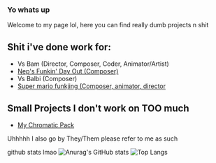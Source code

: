 ### Yo whats up
Welcome to my page lol, here you can find really dumb projects n shit

## Shit i've done work for:
  - Vs Bam (Director, Composer, Coder, Animator/Artist)
  - [Nep's Funkin' Day Out (Composer)](https://gamebanana.com/mods/370161)
  - Vs Balbi (Composer)
  - [Super mario funkjing (Composer, animator, director](https://github.com/bambamlolol/vs-super-MArio-funkjing)

## Small Projects I don't work on TOO much
  - [My Chromatic Pack](https://github.com/bambamlolol/bams-dumbass-chromatic-pack-thingy)


Uhhhhh I also go by They/Them please refer to me as such


github stats lmao
![Anurag's GitHub stats](https://github-readme-stats.vercel.app/api?username=bambamlolol&hide=contribs,prs)
![Top Langs](https://github-readme-stats.vercel.app/api/top-langs/?username=bambamlolol\&layout=compact)

<!--
**bambamlolol/bambamlolol** is a ✨ _special_ ✨ repository because its `README.md` (this file) appears on your GitHub profile.

Here are some ideas to get you started:

- 🔭 I’m currently working on ...
- 🌱 I’m currently learning ...
- 👯 I’m looking to collaborate on ...
- 🤔 I’m looking for help with ...
- 💬 Ask me about ...
- 📫 How to reach me: ...
- 😄 Pronouns: ...
- ⚡ Fun fact: ...
-->

